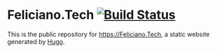 # Feliciano.Tech [![Build Status](https://circleci.com/gh/felicianotech/www.feliciano.tech.svg?style=shield)](https://circleci.com/gh/felicianotech/www.feliciano.tech)

This is the public repository for <https://Feliciano.Tech>, a static website generated by [Hugo](https://GoHugo.io/).
